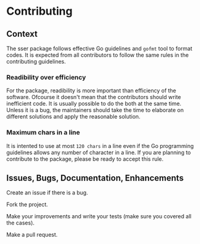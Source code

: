 # Contributing

## Context

The sser package follows effective Go guidelines and `gofmt` tool to format
codes. It is expected from all contributors to follow the same rules in the
contributing guidelines.

### Readibility over efficiency

For the package, readibility is more important than efficiency of the software.
Ofcourse it doesn't mean that the contributors should write inefficient code.
It is usually possible to do the both at the same time. Unless it is a bug, the
maintainers should take the time to elaborate on different solutions and apply
the reasonable solution.

### Maximum chars in a line

It is intented to use at most `120 chars` in a line even if the Go programming
guidelines allows any number of character in a line. If you are planning to
contribute to the package, please be ready to accept this rule.

## Issues, Bugs, Documentation, Enhancements

Create an issue if there is a bug.

Fork the project.

Make your improvements and write your tests (make sure you covered all the
cases).

Make a pull request.
